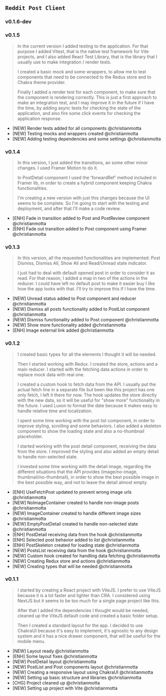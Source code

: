 ## `Reddit Post Client`

### v0.1.6-dev

### v0.1.5

> In the current version I added testing to the application. For that purpose I added Vitest, that is the native test framework for Vite projects, and I also added React Test Library, that is the library that I usually use to make integration / render tests.
>
> I created a basic mock and some wrappers, to allow me to test components that need to be connected to the Redux store and to Chakra theme provider.
>
> Finally I added a render test for each component, to make sure that the component is rendering correctly. This is just a first approach to make an integration test, and I may improve it in the future if I have the time, by adding async tests for checking the state of the application, and also fire some click events for checking the application response.

- [NEW] Render tests added for all components @christianmotta
- [NEW] Testing mocks and wrappers created @christianmotta
- [NEW] Adding testing dependencies and some settings @christianmotta

### v0.1.4

> In this version, I just added the transitions, an some other minor changes. I used Framer Motion to do it.
>
> In PostDetail component I used the 'forwardRef' method included in Framer lib, in order to create a hybrid component keeping Chakra functionalities.
>
> I'm creating a new version with just this changes because the UI seems to be complete. So I'm going to start with the testing and deployment, and after that I'll make a code review.

- [ENH] Fade in transition added to Post and PostReview component @christianmotta
- [ENH] Fade out transition added to Post component using Framer @christianmotta

### v0.1.3

> In this version, all the requested functionalities are implemented: Post Dismiss, Dismiss All, Show All and Read/Unread state indicator.
>
> I just had to deal with default opened post in order to consider it as read. For that reason, I added a map in two of the actions in the reducer. I could have left no default post to make it easier buy I like how the app looks with that. I'll try to improve this if I have the time.

- [NEW] Unread status added to Post component and reducer @christianmotta
- [NEW] Dismiss all posts functionality added to PostList component @christianmotta
- [NEW] Dismiss functionality added to Post component @christianmotta
- [NEW] Show more functionality added @christianmotta
- [ENH] Image external link added @christianmotta

### v0.1.2

> I created basic types for all the elements I thought it will be needed.
>
> Then I started working with Redux. I created the store, actions and a main reducer. I started with the fetching data actions in order to replace mock data with real one.
>
> I created a custom hook to fetch data from the API. I usually put the actual fetch line in a separate file but been like this project has one only fetch, I left it there for now. The hook updates the store directly with the new data, so it will be useful for "show more" functionality in the future. I used Luxon to format the date because it makes easy to handle relative time and localization.
>
> I spent some time working with the post list component, in order to improve styling, scrolling and some behaviors. I also added a skeleton component to show the loading state and also a no-thumbnail placeholder.
>
> I started working with the post detail component, receiving the data from the store. I improved the styling and also added an empty detail to handle non-selected state.
>
> I invested some time working with the detail image, regarding the different situations that the API provides (image/no-image, thumbnail/no-thumbnail), in order to show the best possible image in the best possible way, and not to leave the detail almost empty.

- [ENH] UseFetchPost updated to prevent wrong image urls @christianmotta
- [NEW] NoImageContainer created to handle non-image posts @christianmotta
- [NEW] ImageContainer created to handle different image sizes @christianmotta
- [NEW] EmptyPostDetail created to handle non-selected state @christianmotta
- [ENH] PostDetail receiving data from the hook @christianmotta
- [ENH] Selected post behavior added to list @christianmotta
- [ENH] PostSkeleton created for loading state @christianmotta
- [NEW] PostsList receiving data from the hook @christianmotta
- [NEW] Custom hook created for handling data fetching @christianmotta
- [NEW] Creating Redux store and actions @christianmotta
- [NEW] Creating types that will be needed @christianmotta

### v0.1.1

> I started by creating a React project with ViteJS. I prefer to use ViteJS because it is a lot faster and lighter than CRA. I considered using NextJS but it seems to be too much for a single page project like this.
>
> After that I added the dependencies I thought would be needed, cleaned up the ViteJS default code and created a basic folder setup.
>
> Then I created a standard layout for the app. I decided to use ChakraUI because it's easy to implement, it's agnostic to any design system and it has a nice drawer component, that will be useful for the mobile menu.

- [NEW] Layout ready @christianmotta
- [ENH] Some layout fixes @christianmotta
- [NEW] PostDetail layout @christianmotta
- [NEW] PostList and Post components layout @christianmotta
- [NEW] Creating a responsive layout using ChakraUI @christianmotta
- [NEW] Setting up basic structure and libraries @christianmotta
- [CHG] Project cleaned up @christianmotta
- [NEW] Setting up project with Vite @christianmotta
